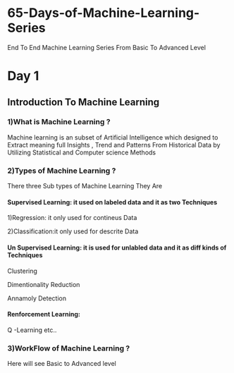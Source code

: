 # 65-Days-of-Machine-Learning-Series
End To End Machine Learning Series From Basic To Advanced Level


 # Day 1  
## Introduction To Machine Learning
### 1)What is Machine Learning ?
   Machine learning is an subset of Artificial Intelligence which designed to Extract meaning full Insights , Trend and Patterns From Historical Data by Utilizing Statistical and Computer science Methods

### 2)Types of Machine Learning ?
There three  Sub types of Machine Learning  They Are

#### Supervised Learning: it used on labeled data and it as  two Techniques

1)Regression: it only used for contineus Data

2)Classification:it only used for descrite Data

#### Un Supervised Learning: it is used for unlabled data and it as diff  kinds of Techniques

Clustering

Dimentionality Reduction

Annamoly Detection


#### Renforcement Learning:
Q -Learning  etc..




### 3)WorkFlow of Machine Learning ?

Here will see Basic to Advanced level



